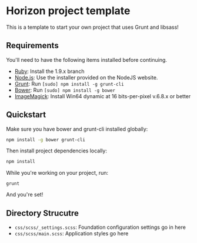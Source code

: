 # Horizon project template

This is a template to start your own project that uses Grunt and libsass!

## Requirements

You'll need to have the following items installed before continuing.

  * [Ruby](http://rubyinstaller.org/): Install the 1.9.x branch
  * [Node.js](http://nodejs.org): Use the installer provided on the NodeJS website.
  * [Grunt](http://gruntjs.com/): Run `[sudo] npm install -g grunt-cli`
  * [Bower](http://bower.io): Run `[sudo] npm install -g bower`
  * [ImageMagick](http://www.imagemagick.org/script/binary-releases.php#windows): Install Win64 dynamic at 16 bits-per-pixel v.6.8.x or better

## Quickstart

Make sure you have bower and grunt-cli installed globally:

```bash
npm install -g bower grunt-cli
```

Then install project dependencies locally:

```bash
npm install
```

While you're working on your project, run:

`grunt`

And you're set!

## Directory Strucutre

  * `css/scss/_settings.scss`: Foundation configuration settings go in here
  * `css/scss/main.scss`: Application styles go here
